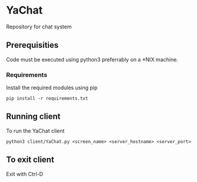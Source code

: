# YaChat
Repository for chat system

## Prerequisities
Code must be executed using python3 preferrably on a *NIX machine.

### Requirements
Install the required modules using pip

`pip install -r requirements.txt`

## Running client
To run the YaChat client

`python3 client/YaChat.py <screen_name> <server_hostname> <server_port>`

## To exit client
Exit with Ctrl-D